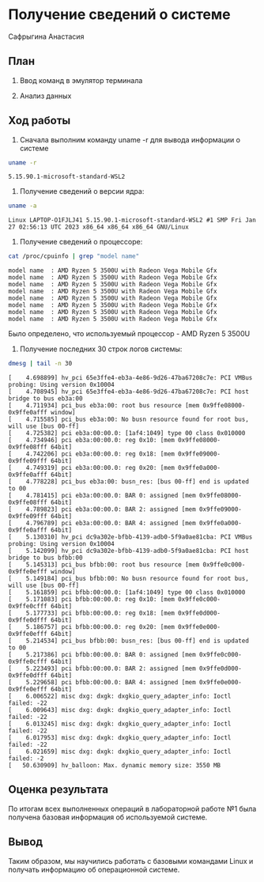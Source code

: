# Получение сведений о системе
Сафрыгина Анастасия

## План

1.  Ввод команд в эмулятор терминала

2.  Анализ данных

## Ход работы

1.  Сначала выполним команду uname -r для вывода информации о системе

``` bash
uname -r
```

    5.15.90.1-microsoft-standard-WSL2

1.  Получение сведений о версии ядра:

``` bash
uname -a
```

    Linux LAPTOP-O1FJLJ41 5.15.90.1-microsoft-standard-WSL2 #1 SMP Fri Jan 27 02:56:13 UTC 2023 x86_64 x86_64 x86_64 GNU/Linux

1.  Получение сведений о процессоре:

``` bash
cat /proc/cpuinfo | grep "model name"
```

    model name  : AMD Ryzen 5 3500U with Radeon Vega Mobile Gfx
    model name  : AMD Ryzen 5 3500U with Radeon Vega Mobile Gfx
    model name  : AMD Ryzen 5 3500U with Radeon Vega Mobile Gfx
    model name  : AMD Ryzen 5 3500U with Radeon Vega Mobile Gfx
    model name  : AMD Ryzen 5 3500U with Radeon Vega Mobile Gfx
    model name  : AMD Ryzen 5 3500U with Radeon Vega Mobile Gfx
    model name  : AMD Ryzen 5 3500U with Radeon Vega Mobile Gfx
    model name  : AMD Ryzen 5 3500U with Radeon Vega Mobile Gfx

Было определено, что используемый процессор - AMD Ryzen 5 3500U

1.  Получение последних 30 строк логов системы:

``` bash
dmesg | tail -n 30
```

    [    4.698899] hv_pci 65e3ffe4-eb3a-4e86-9d26-47ba67208c7e: PCI VMBus probing: Using version 0x10004
    [    4.708945] hv_pci 65e3ffe4-eb3a-4e86-9d26-47ba67208c7e: PCI host bridge to bus eb3a:00
    [    4.711934] pci_bus eb3a:00: root bus resource [mem 0x9ffe08000-0x9ffe0afff window]
    [    4.715585] pci_bus eb3a:00: No busn resource found for root bus, will use [bus 00-ff]
    [    4.725382] pci eb3a:00:00.0: [1af4:1049] type 00 class 0x010000
    [    4.734946] pci eb3a:00:00.0: reg 0x10: [mem 0x9ffe08000-0x9ffe08fff 64bit]
    [    4.742206] pci eb3a:00:00.0: reg 0x18: [mem 0x9ffe09000-0x9ffe09fff 64bit]
    [    4.749319] pci eb3a:00:00.0: reg 0x20: [mem 0x9ffe0a000-0x9ffe0afff 64bit]
    [    4.778228] pci_bus eb3a:00: busn_res: [bus 00-ff] end is updated to 00
    [    4.781415] pci eb3a:00:00.0: BAR 0: assigned [mem 0x9ffe08000-0x9ffe08fff 64bit]
    [    4.789823] pci eb3a:00:00.0: BAR 2: assigned [mem 0x9ffe09000-0x9ffe09fff 64bit]
    [    4.796789] pci eb3a:00:00.0: BAR 4: assigned [mem 0x9ffe0a000-0x9ffe0afff 64bit]
    [    5.130310] hv_pci dc9a302e-bfbb-4139-adb0-5f9a0ae81cba: PCI VMBus probing: Using version 0x10004
    [    5.142099] hv_pci dc9a302e-bfbb-4139-adb0-5f9a0ae81cba: PCI host bridge to bus bfbb:00
    [    5.145313] pci_bus bfbb:00: root bus resource [mem 0x9ffe0c000-0x9ffe0efff window]
    [    5.149184] pci_bus bfbb:00: No busn resource found for root bus, will use [bus 00-ff]
    [    5.161859] pci bfbb:00:00.0: [1af4:1049] type 00 class 0x010000
    [    5.171083] pci bfbb:00:00.0: reg 0x10: [mem 0x9ffe0c000-0x9ffe0cfff 64bit]
    [    5.177733] pci bfbb:00:00.0: reg 0x18: [mem 0x9ffe0d000-0x9ffe0dfff 64bit]
    [    5.186757] pci bfbb:00:00.0: reg 0x20: [mem 0x9ffe0e000-0x9ffe0efff 64bit]
    [    5.214534] pci_bus bfbb:00: busn_res: [bus 00-ff] end is updated to 00
    [    5.217386] pci bfbb:00:00.0: BAR 0: assigned [mem 0x9ffe0c000-0x9ffe0cfff 64bit]
    [    5.223493] pci bfbb:00:00.0: BAR 2: assigned [mem 0x9ffe0d000-0x9ffe0dfff 64bit]
    [    5.229658] pci bfbb:00:00.0: BAR 4: assigned [mem 0x9ffe0e000-0x9ffe0efff 64bit]
    [    6.006522] misc dxg: dxgk: dxgkio_query_adapter_info: Ioctl failed: -22
    [    6.009643] misc dxg: dxgk: dxgkio_query_adapter_info: Ioctl failed: -22
    [    6.013245] misc dxg: dxgk: dxgkio_query_adapter_info: Ioctl failed: -22
    [    6.017953] misc dxg: dxgk: dxgkio_query_adapter_info: Ioctl failed: -22
    [    6.021659] misc dxg: dxgk: dxgkio_query_adapter_info: Ioctl failed: -2
    [   50.630909] hv_balloon: Max. dynamic memory size: 3550 MB

## Оценка результата

По итогам всех выполненных операций в лабораторной работе №1 была
получена базовая информация об используемой системе.

## Вывод

Таким образом, мы научились работать с базовыми командами Linux и
получать информацию об операционной системе.
